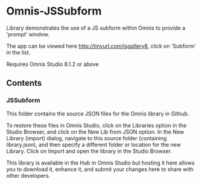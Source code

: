 # Omnis-JSSubform
Library demonstrates the use of a JS subform within Omnis to provide a 'prompt' window.

The app can be viewed here http://tinyurl.com/jsgallery8, click on 'Subform' in the list.

Requires Omnis Studio 8.1.2 or above

## Contents
### JSSubform

This folder contains the source JSON files for the Omnis library in Github. 

To restore these files in Omnis Studio, click on the Libraries option in the Studio Browser, and click on the New Lib from JSON option. In the New Library (import) dialog, navigate to this source folder (containing library.json), and then specify a different folder or location for the new Library. Click on Import and open the library in the Studio Browser. 

This library is available in the Hub in Omnis Studio but hosting it here allows you to download it, enhance it, and submit your changes here to share with other developers.
